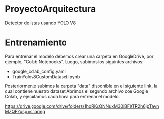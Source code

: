 # ProyectoArquitectura
Detector de latas usando YOLO V8


# Entrenamiento

Para entrenar el modelo debemos crear una carpeta en GoogleDrive, por ejemplo, "Colab Notebooks".
Luego, subimos los siguintes archivos:
- google_colab_config.yaml
- TrainYolov8CustomDataset.ipynb

Posteriormente subimos la carpeta "data" disponible en el siguiente link, la cual contiene nuestro dataset
Abrimos el segundo archivo con Google Colab, y ejecutamos cada linea para entrenar el modelo.

https://drive.google.com/drive/folders/1hoRKcQNNuxM30iBF0TR2h6jpTavnMZQF?usp=sharing
